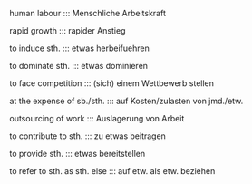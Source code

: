 human labour ::: Menschliche Arbeitskraft
<!--SR:!2024-09-30,4,283!2024-10-14,15,296-->

<!--SR:!2024-10-09,16,306-->

rapid growth ::: rapider Anstieg
<!--SR:!2024-09-29,4,276!2024-09-30,4,283-->

<!--SR:!2024-10-07,14,296-->

to induce sth. ::: etwas herbeifuehren
<!--SR:!2024-09-29,4,276!2024-09-30,4,283-->

<!--SR:!2024-10-07,14,296-->

to dominate sth. ::: etwas dominieren
<!--SR:!2024-10-12,13,290!2024-09-30,4,283-->

<!--SR:!2024-10-10,17,306-->

to face competition ::: (sich) einem Wettbewerb stellen
<!--SR:!2024-09-29,4,276!2024-09-30,4,283-->

<!--SR:!2024-10-08,15,296-->

at the expense of sb./sth. ::: auf Kosten/zulasten von jmd./etw.
<!--SR:!2024-09-29,4,276!2024-09-30,4,283-->

<!--SR:!2024-10-06,13,294-->

outsourcing of work ::: Auslagerung von Arbeit
<!--SR:!2024-09-30,4,283!2024-09-29,4,276-->

<!--SR:!2024-10-07,14,292-->

to contribute to sth. ::: zu etwas beitragen
<!--SR:!2024-10-08,10,276!2024-09-30,4,283-->

<!--SR:!2024-10-08,15,296-->

to provide sth. ::: etwas bereitstellen
<!--SR:!2024-09-30,4,283!2024-09-29,4,270-->

<!--SR:!2024-10-07,14,296-->

to refer to sth. as sth. else ::: auf etw. als etw. beziehen
<!--SR:!2024-09-30,4,283!2024-09-29,4,270-->

<!--SR:!2024-10-11,18,304-->